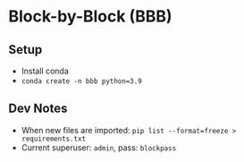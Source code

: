 # Block-by-Block (BBB)

## Setup
- Install conda
- `conda create -n bbb python=3.9`

## Dev Notes
- When new files are imported: `pip list --format=freeze > requirements.txt`
- Current superuser: `admin`, pass: `blockpass`
